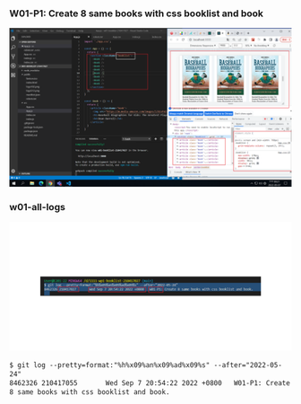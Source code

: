 ### W01-P1: Create 8 same books with css booklist and book

![w01.jpg](0907-1.png)

### w01-all-logs

![w01.jpg](0907-2.png)

```
$ git log --pretty=format:"%h%x09%an%x09%ad%x09%s" --after="2022-05-24"
8462326 210417055       Wed Sep 7 20:54:22 2022 +0800   W01-P1: Create 8 same books with css booklist and book.
```
